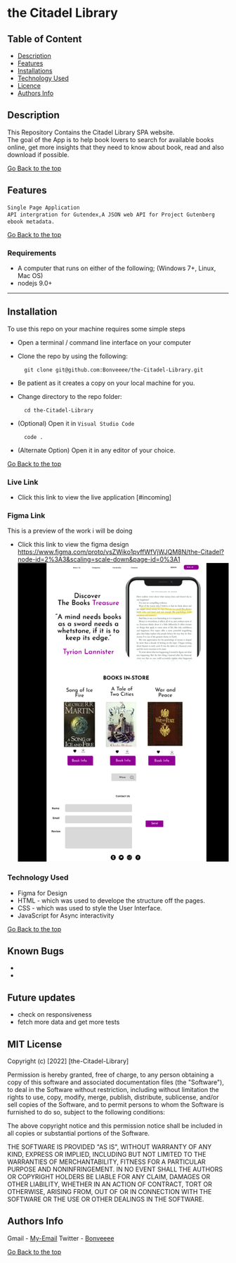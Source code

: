 # the Citadel Library

 ## Table of Content
 - [Description](#description)
 - [Features](#features)
 - [Installations](#installations)
 - [Technology  Used](#technology-Used)
 - [Licence](#licence)
 - [Authors Info](#Authors-Info)
 ## Description
 
 <p>This Repository Contains the Citadel Library SPA website.<br> The goal of the App is to help book lovers to search for available books online, get more insights that they need to know about book, read and also download if possible. 
 </p>
 
[Go Back to the top](#the-Citadel-Library)

## Features
    Single Page Application 
    API intergration for Gutendex,A JSON web API for Project Gutenberg ebook metadata.

[Go Back to the top](#the-Citadel-Library)
 ###  Requirements
 
- A computer that runs on either of the following; (Windows 7+, Linux, Mac OS)
- nodejs 9.0+
 ****
## Installation

To use this repo on your machine requires some simple steps
- Open a terminal / command line interface on your computer
- Clone the repo by using the following:

        git clone git@github.com:Bonveeee/the-Citadel-Library.git

- Be patient as it creates a copy on your local machine for you.
- Change directory to the repo folder:

        cd the-Citadel-Library

- (Optional) Open it in ``Visual Studio Code``

        code .
- (Alternate Option) Open it in any editor of your choice.

 [Go Back to the top](#the-Citadel-Library)
 
### Live Link

- Click this link to view the live application [#incoming]

### Figma Link
  This is a preview of the work i will be doing
* Click this link to view the figma design https://www.figma.com/proto/vsZWiko1pvffWfVjWJQM8N/the-Citadel?node-id=2%3A3&scaling=scale-down&page-id=0%3A1
 ![login](https://github.com/Bonveeee/the-Citadel-Library/blob/main/Assets/images/figmadesign.png?raw=true)

### Technology  Used

* Figma for Design
* HTML - which was used to develope the structure off the pages.
* CSS - which was used to style the User Interface.
* JavaScript for Async interactivity

[Go Back to the top](#the-Citadel-Library)

## Known Bugs
* 
* 
## Future updates
* check on responsiveness 
* fetch more data and get more tests
## MIT License

Copyright (c) [2022] [the-Citadel-Library] 

Permission is hereby granted, free of charge, to any person obtaining a copy
of this software and associated documentation files (the "Software"), to deal
in the Software without restriction, including without limitation the rights
to use, copy, modify, merge, publish, distribute, sublicense, and/or sell
copies of the Software, and to permit persons to whom the Software is
furnished to do so, subject to the following conditions:

The above copyright notice and this permission notice shall be included in all
copies or substantial portions of the Software.

THE SOFTWARE IS PROVIDED "AS IS", WITHOUT WARRANTY OF ANY KIND, EXPRESS OR
IMPLIED, INCLUDING BUT NOT LIMITED TO THE WARRANTIES OF MERCHANTABILITY,
FITNESS FOR A PARTICULAR PURPOSE AND NONINFRINGEMENT. IN NO EVENT SHALL THE
AUTHORS OR COPYRIGHT HOLDERS BE LIABLE FOR ANY CLAIM, DAMAGES OR OTHER
LIABILITY, WHETHER IN AN ACTION OF CONTRACT, TORT OR OTHERWISE, ARISING FROM,
OUT OF OR IN CONNECTION WITH THE SOFTWARE OR THE USE OR OTHER DEALINGS IN THE
SOFTWARE.

## Authors Info

Gmail - 
        [My-Email](bonochieng@gmail.com)
Twitter -
        [Bonveeee](https://twitter.com/bonveeee)

[Go Back to the top](#the-Citadel-Library)